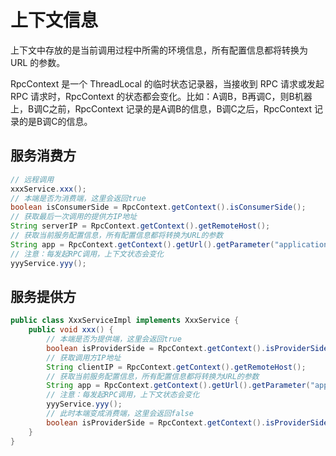 # 上下文信息

上下文中存放的是当前调用过程中所需的环境信息，所有配置信息都将转换为 URL 的参数。

RpcContext 是一个 ThreadLocal 的临时状态记录器，当接收到 RPC 请求或发起 RPC 请求时，RpcContext 的状态都会变化。比如：A调B，B再调C，则B机器上，B调C之前，RpcContext 记录的是A调B的信息，B调C之后，RpcContext 记录的是B调C的信息。

## 服务消费方

```java
// 远程调用
xxxService.xxx();
// 本端是否为消费端，这里会返回true
boolean isConsumerSide = RpcContext.getContext().isConsumerSide();
// 获取最后一次调用的提供方IP地址
String serverIP = RpcContext.getContext().getRemoteHost();
// 获取当前服务配置信息，所有配置信息都将转换为URL的参数
String app = RpcContext.getContext().getUrl().getParameter("application");
// 注意：每发起RPC调用，上下文状态会变化
yyyService.yyy();
```

## 服务提供方

```java
public class XxxServiceImpl implements XxxService { 
    public void xxx() {
        // 本端是否为提供端，这里会返回true
        boolean isProviderSide = RpcContext.getContext().isProviderSide();
        // 获取调用方IP地址
        String clientIP = RpcContext.getContext().getRemoteHost();
        // 获取当前服务配置信息，所有配置信息都将转换为URL的参数
        String app = RpcContext.getContext().getUrl().getParameter("application");
        // 注意：每发起RPC调用，上下文状态会变化
        yyyService.yyy();
        // 此时本端变成消费端，这里会返回false
        boolean isProviderSide = RpcContext.getContext().isProviderSide();
    } 
}
```